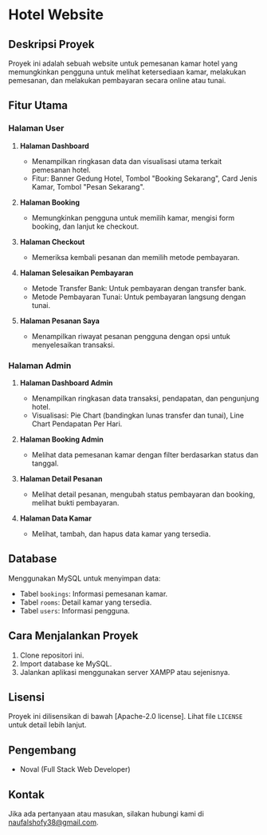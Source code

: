 # Hotel Website

## Deskripsi Proyek
Proyek ini adalah sebuah website untuk pemesanan kamar hotel yang memungkinkan pengguna untuk melihat ketersediaan kamar, melakukan pemesanan, dan melakukan pembayaran secara online atau tunai.

## Fitur Utama
### Halaman User
1. **Halaman Dashboard**
   - Menampilkan ringkasan data dan visualisasi utama terkait pemesanan hotel.
   - Fitur: Banner Gedung Hotel, Tombol "Booking Sekarang", Card Jenis Kamar, Tombol "Pesan Sekarang".

2. **Halaman Booking**
   - Memungkinkan pengguna untuk memilih kamar, mengisi form booking, dan lanjut ke checkout.

3. **Halaman Checkout**
   - Memeriksa kembali pesanan dan memilih metode pembayaran.

4. **Halaman Selesaikan Pembayaran**
   - Metode Transfer Bank: Untuk pembayaran dengan transfer bank.
   - Metode Pembayaran Tunai: Untuk pembayaran langsung dengan tunai.

5. **Halaman Pesanan Saya**
   - Menampilkan riwayat pesanan pengguna dengan opsi untuk menyelesaikan transaksi.

### Halaman Admin
1. **Halaman Dashboard Admin**
   - Menampilkan ringkasan data transaksi, pendapatan, dan pengunjung hotel.
   - Visualisasi: Pie Chart (bandingkan lunas transfer dan tunai), Line Chart Pendapatan Per Hari.

2. **Halaman Booking Admin**
   - Melihat data pemesanan kamar dengan filter berdasarkan status dan tanggal.

3. **Halaman Detail Pesanan**
   - Melihat detail pesanan, mengubah status pembayaran dan booking, melihat bukti pembayaran.

4. **Halaman Data Kamar**
   - Melihat, tambah, dan hapus data kamar yang tersedia.

## Database
Menggunakan MySQL untuk menyimpan data:
- Tabel `bookings`: Informasi pemesanan kamar.
- Tabel `rooms`: Detail kamar yang tersedia.
- Tabel `users`: Informasi pengguna.

## Cara Menjalankan Proyek
1. Clone repositori ini.
2. Import database ke MySQL.
3. Jalankan aplikasi menggunakan server XAMPP atau sejenisnya.

## Lisensi
Proyek ini dilisensikan di bawah [Apache-2.0 license]. Lihat file `LICENSE` untuk detail lebih lanjut.

## Pengembang
- Noval (Full Stack Web Developer)
  
## Kontak
Jika ada pertanyaan atau masukan, silakan hubungi kami di [naufalshofy38@gmail.com](mailto:naufalshofy38@gmail.com).
